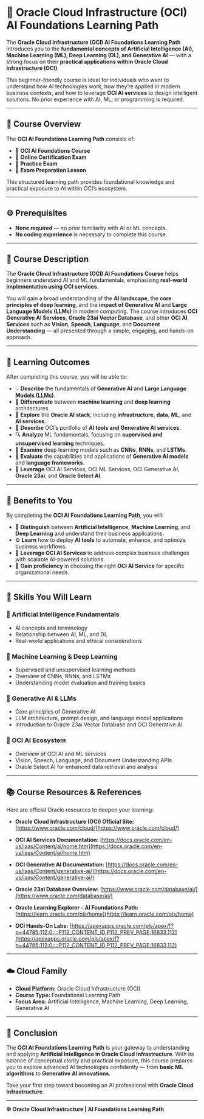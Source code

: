 # 🧩 Oracle Cloud Infrastructure (OCI) AI Foundations Learning Path

The **Oracle Cloud Infrastructure (OCI) AI Foundations Learning Path** introduces you to the **fundamental concepts of Artificial Intelligence (AI), Machine Learning (ML), Deep Learning (DL), and Generative AI** — with a strong focus on their **practical applications within Oracle Cloud Infrastructure (OCI)**.

This beginner-friendly course is ideal for individuals who want to understand how AI technologies work, how they’re applied in modern business contexts, and how to leverage **OCI AI services** to design intelligent solutions. No prior experience with AI, ML, or programming is required.

---

## 🎯 Course Overview

The **OCI AI Foundations Learning Path** consists of:

* 🧠 **OCI AI Foundations Course**
* 📝 **Online Certification Exam**
* 🧩 **Practice Exam**
* 📘 **Exam Preparation Lesson**

This structured learning path provides foundational knowledge and practical exposure to AI within OCI’s ecosystem.

---

## ⚙️ Prerequisites

* **None required** — no prior familiarity with AI or ML concepts.
* **No coding experience** is necessary to complete this course.

---

## 📘 Course Description

The **Oracle Cloud Infrastructure (OCI) AI Foundations Course** helps beginners understand AI and ML fundamentals, emphasizing **real-world implementation using OCI services**.

You will gain a broad understanding of the **AI landscape**, the **core principles of deep learning**, and the **impact of Generative AI** and **Large Language Models (LLMs)** in modern computing. The course introduces **OCI Generative AI Services**, **Oracle 23ai Vector Database**, and other **OCI AI Services** such as **Vision**, **Speech**, **Language**, and **Document Understanding** — all presented through a simple, engaging, and hands-on approach.

---

## 🧭 Learning Outcomes

After completing this course, you will be able to:

* 💡 **Describe** the fundamentals of **Generative AI** and **Large Language Models (LLMs)**.
* 🧬 **Differentiate** between **machine learning** and **deep learning** architectures.
* 🧱 **Explore** the **Oracle AI stack**, including **infrastructure**, **data**, **ML**, and **AI services**.
* 🧠 **Describe** OCI’s portfolio of **AI tools and Generative AI services**.
* 🔍 **Analyze** ML fundamentals, focusing on **supervised and unsupervised learning** techniques.
* 🧩 **Examine** deep learning models such as **CNNs**, **RNNs**, and **LSTMs**.
* 🤖 **Evaluate** the capabilities and applications of **Generative AI models** and **language frameworks**.
* 🔗 **Leverage** OCI AI Services, OCI ML Services, OCI Generative AI, **Oracle 23ai**, and **Oracle Select AI**.

---

## 🚀 Benefits to You

By completing the **OCI AI Foundations Learning Path**, you will:

* 🧭 **Distinguish** between **Artificial Intelligence**, **Machine Learning**, and **Deep Learning** and understand their business applications.
* ⚙️ **Learn** how to deploy **AI tools** to automate, enhance, and optimize business workflows.
* 💼 **Leverage OCI AI Services** to address complex business challenges with scalable AI-powered solutions.
* 🎯 **Gain proficiency** in choosing the right **OCI AI Service** for specific organizational needs.

---

## 🧠 Skills You Will Learn

### 🔹 Artificial Intelligence Fundamentals

* AI concepts and terminology
* Relationship between AI, ML, and DL
* Real-world applications and ethical considerations

### 🔹 Machine Learning & Deep Learning

* Supervised and unsupervised learning methods
* Overview of CNNs, RNNs, and LSTMs
* Understanding model evaluation and training basics

### 🔹 Generative AI & LLMs

* Core principles of Generative AI
* LLM architecture, prompt design, and language model applications
* Introduction to Oracle 23ai Vector Database and OCI Generative AI

### 🔹 OCI AI Ecosystem

* Overview of OCI AI and ML services
* Vision, Speech, Language, and Document Understanding APIs
* Oracle Select AI for enhanced data retrieval and analysis

---

## 📚 Course Resources & References

Here are official Oracle resources to deepen your learning:

* **Oracle Cloud Infrastructure (OCI) Official Site:**
  [https://www.oracle.com/cloud/](https://www.oracle.com/cloud/)

* **OCI AI Services Documentation:**
  [https://docs.oracle.com/en-us/iaas/Content/ai/home.htm](https://docs.oracle.com/en-us/iaas/Content/ai/home.htm)

* **OCI Generative AI Documentation:**
  [https://docs.oracle.com/en-us/iaas/Content/generative-ai/](https://docs.oracle.com/en-us/iaas/Content/generative-ai/)

* **Oracle 23ai Database Overview:**
  [https://www.oracle.com/database/ai/](https://www.oracle.com/database/ai/)

* **Oracle Learning Explorer – AI Foundations Path:**
  [https://learn.oracle.com/ols/home](https://learn.oracle.com/ols/home)

* **OCI Hands-On Labs:**
  [https://apexapps.oracle.com/pls/apex/f?p=44785:112:0::::P112_CONTENT_ID,P112_PREV_PAGE:16833,112](https://apexapps.oracle.com/pls/apex/f?p=44785:112:0::::P112_CONTENT_ID,P112_PREV_PAGE:16833,112)

---

## ☁️ Cloud Family

* **Cloud Platform:** Oracle Cloud Infrastructure (OCI)
* **Course Type:** Foundational Learning Path
* **Focus Area:** Artificial Intelligence, Machine Learning, Deep Learning, Generative AI

---

## 🏁 Conclusion

The **OCI AI Foundations Learning Path** is your gateway to understanding and applying **Artificial Intelligence in Oracle Cloud Infrastructure**. With its balance of conceptual clarity and practical exposure, this course prepares you to explore advanced AI technologies confidently — from **basic ML algorithms** to **Generative AI innovations**.

Take your first step toward becoming an AI professional with **Oracle Cloud Infrastructure**.

---

**© Oracle Cloud Infrastructure | AI Foundations Learning Path**

